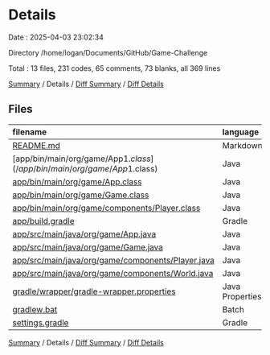 # Details

Date : 2025-04-03 23:02:34

Directory /home/logan/Documents/GitHub/Game-Challenge

Total : 13 files,  231 codes, 65 comments, 73 blanks, all 369 lines

[Summary](results.md) / Details / [Diff Summary](diff.md) / [Diff Details](diff-details.md)

## Files
| filename | language | code | comment | blank | total |
| :--- | :--- | ---: | ---: | ---: | ---: |
| [README.md](/README.md) | Markdown | 2 | 0 | 1 | 3 |
| [app/bin/main/org/game/App$1.class](/app/bin/main/org/game/App$1.class) | Java | 10 | 0 | 1 | 11 |
| [app/bin/main/org/game/App.class](/app/bin/main/org/game/App.class) | Java | 21 | 5 | 0 | 26 |
| [app/bin/main/org/game/Game.class](/app/bin/main/org/game/Game.class) | Java | 26 | 0 | 0 | 26 |
| [app/bin/main/org/game/components/Player.class](/app/bin/main/org/game/components/Player.class) | Java | 12 | 0 | 0 | 12 |
| [app/build.gradle](/app/build.gradle) | Gradle | 19 | 12 | 9 | 40 |
| [app/src/main/java/org/game/App.java](/app/src/main/java/org/game/App.java) | Java | 24 | 0 | 9 | 33 |
| [app/src/main/java/org/game/Game.java](/app/src/main/java/org/game/Game.java) | Java | 37 | 9 | 17 | 63 |
| [app/src/main/java/org/game/components/Player.java](/app/src/main/java/org/game/components/Player.java) | Java | 27 | 0 | 9 | 36 |
| [app/src/main/java/org/game/components/World.java](/app/src/main/java/org/game/components/World.java) | Java | 0 | 0 | 1 | 1 |
| [gradle/wrapper/gradle-wrapper.properties](/gradle/wrapper/gradle-wrapper.properties) | Java Properties | 7 | 0 | 1 | 8 |
| [gradlew.bat](/gradlew.bat) | Batch | 41 | 32 | 22 | 95 |
| [settings.gradle](/settings.gradle) | Gradle | 5 | 7 | 3 | 15 |

[Summary](results.md) / Details / [Diff Summary](diff.md) / [Diff Details](diff-details.md)